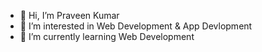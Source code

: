 - 👋 Hi, I’m Praveen Kumar
- 👀 I’m interested in Web Development & App Devlopment
- 🌱 I’m currently learning Web Development
